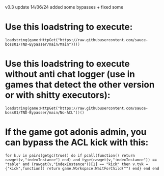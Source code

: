 v0.3 update 14/06/24 added some bypasses + fixed some


# Use this loadstring to execute:
`loadstring(game:HttpGet("https://raw.githubusercontent.com/sauce-boss01/TND-Bypasser/main/Main"))()`

# Use this loadstring to execute without anti chat logger (use in games that detect the other version or with shitty executors):
`loadstring(game:HttpGet("https://raw.githubusercontent.com/sauce-boss01/TND-Bypasser/main/No-ACL"))()`

# If the game got adonis admin, you can bypass the ACL kick with this:

`for k,v in pairs(getgc(true)) do if pcall(function() return rawget(v,"indexInstance") end) and type(rawget(v,"indexInstance")) == "table" and (rawget(v,"indexInstance"))[1] == "kick" then v.tvk = {"kick",function() return game.Workspace:WaitForChild("") end} end end` 
